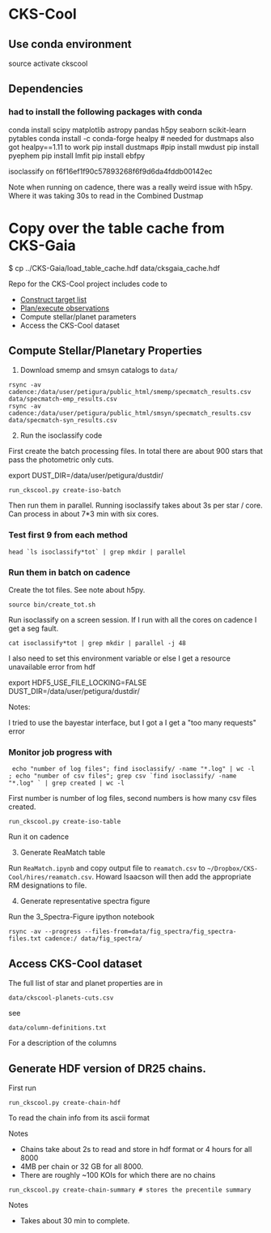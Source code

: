 # CKS-Cool

## Use conda environment

source activate ckscool

## Dependencies

### had to install the following packages with conda

conda install scipy matplotlib astropy pandas h5py seaborn scikit-learn pytables
conda install -c conda-forge healpy # needed for dustmaps also got healpy==1.11 to work
pip install dustmaps
#pip install mwdust 
pip install pyephem
pip install lmfit
pip install ebfpy

isoclassify on f6f16ef1f90c57893268f6f9d6da4fddb00142ec

Note when running on cadence, there was a really weird issue with h5py. Where it was taking 30s to read in the Combined Dustmap

# Copy over the table cache from CKS-Gaia

$ cp ../CKS-Gaia/load_table_cache.hdf data/cksgaia_cache.hdf

Repo for the CKS-Cool project includes code to

- [Construct target list](docs/observing.md)
- [Plan/execute observations](docs/observing.md)
- Compute stellar/planet parameters
- Access the CKS-Cool dataset

## Compute Stellar/Planetary Properties

1. Download smemp and smsyn catalogs to `data/`

```
rsync -av cadence:/data/user/petigura/public_html/smemp/specmatch_results.csv data/specmatch-emp_results.csv
rsync -av cadence:/data/user/petigura/public_html/smsyn/specmatch_results.csv data/specmatch-syn_results.csv
```

2. Run the isoclassify code

First create the batch processing files. In total there are about 900 stars that pass the photometric only cuts.

export DUST_DIR=/data/user/petigura/dustdir/
```
run_ckscool.py create-iso-batch 
```

Then run them in parallel. Running isoclassify takes about 3s per star / core. Can process in about 7*3 min with six cores.

### Test first 9 from each method

```
head `ls isoclassify*tot` | grep mkdir | parallel
```

### Run them in batch on cadence 

Create the tot files. See note about h5py. 

```
source bin/create_tot.sh
```

Run isoclassify on a screen session. If I run with all the cores on
cadence I get a seg fault.

```
cat isoclassify*tot | grep mkdir | parallel -j 48 
```

I also need to set this environment variable or else I get a resource unavailable error from hdf

export HDF5_USE_FILE_LOCKING=FALSE 
DUST_DIR=/data/user/petigura/dustdir/

Notes:

I tried to use the bayestar interface, but I got a I get a "too many
requests" error 


### Monitor job progress with

```
 echo "number of log files"; find isoclassify/ -name "*.log" | wc -l  ; echo "number of csv files"; grep csv `find isoclassify/ -name "*.log" ` | grep created | wc -l 
```

First number is number of log files, second numbers is how many csv files created.

```
run_ckscool.py create-iso-table
```


Run it on cadence

3. Generate ReaMatch table

Run `ReaMatch.ipynb` and copy output file to `reamatch.csv` to `~/Dropbox/CKS-Cool/hires/reamatch.csv`. Howard Isaacson will then add the appropriate RM designations to file.

4. Generate representative spectra figure

Run the 3_Spectra-Figure ipython notebook

```
rsync -av --progress --files-from=data/fig_spectra/fig_spectra-files.txt cadence:/ data/fig_spectra/ 
```

## Access CKS-Cool dataset

The full list of star and planet properties are in 

`data/ckscool-planets-cuts.csv `

see

`data/column-definitions.txt`

For a description of the columns

## Generate HDF version of DR25 chains.

First run

```
run_ckscool.py create-chain-hdf
```

To read the chain info from its ascii format

Notes
- Chains take about 2s to read and store in hdf format or 4 hours for all 8000
- 4MB per chain or 32 GB for all 8000.
- There are roughly ~100 KOIs for which there are no chains

```
run_ckscool.py create-chain-summary # stores the precentile summary
```

Notes 
- Takes about 30 min to complete.




